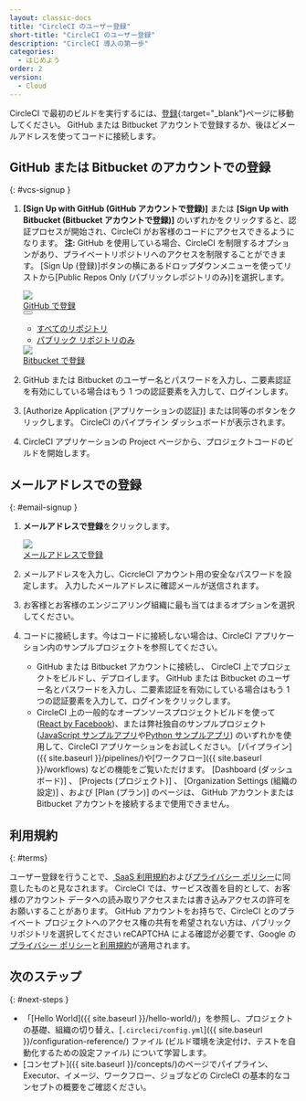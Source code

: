 ```yaml
---
layout: classic-docs
title: "CircleCI のユーザー登録"
short-title: "CircleCI のユーザー登録"
description: "CircleCI 導入の第一歩"
categories:
  - はじめよう
order: 2
version:
  - Cloud
---
```


CircleCI で最初のビルドを実行するには、[登録](https://circleci.com/signup/){:target="_blank"}ページに移動してください。 GitHub または Bitbucket アカウントで登録するか、後ほどメールアドレスを使ってコードに接続します。

## GitHub または Bitbucket のアカウントでの登録
{: #vcs-signup }

1. **[Sign Up with GitHub (GitHub アカウントで登録)]** または **[Sign Up with Bitbucket (Bitbucket アカウントで登録)]** のいずれかをクリックすると、認証プロセスが開始され、CircleCI がお客様のコードにアクセスできるようになります。 **注:** GitHub を使用している場合、CircleCI を制限するオプションがあり、プライベートリポジトリへのアクセスを制限することができます。 [Sign Up (登録)]ボタンの横にあるドロップダウンメニューを使ってリストから[Public Repos Only (パブリックレポジトリのみ)]を選択します。
    <!-- start: experiment code - #docs-discovery -->
    <div class="signup-and-try-block">
      <div class="signup-buttons">
        <div class="signup-button-wrapper gh-signup-button-wrapper">
          <a class="track-signup-link gh-signup-button no-external-icon" target="_blank" href="https://circleci.com/auth/vcs-connect?connection=Github">
            <img class="gh-icon" src="{{site.baseurl}}/assets/img/icons/companies/github.svg"/>
            <div class="button-text">GitHub で登録</div>
          </a>
          <button class="gh-dropdown-button">
            <div class="gh-dropdown-caret"></div>
          </button>
          <ul class="gh-signup-dropdown">
            <li><a class="gh-link track-signup-link" target="_blank" href="https://circleci.com/login/">すべてのリポジトリ</a></li>
            <li><a class="gh-link track-signup-link" target="_blank" href="https://circleci.com/login-public/">パブリック リポジトリのみ</a></li>
          </ul>
        </div>
        <div class="signup-button-wrapper">
          <a href="https://circleci.com/auth/vcs-connect?connection=Bitbucket" target="_blank" class="track-signup-link bb-signup-button no-external-icon">
            <img class="gh-icon" src="{{site.baseurl}}/assets/img/icons/companies/bitbucket.svg"/>
            <div class="button-text">Bitbucket で登録</div>
          </a>
        </div>
      </div>
    </div>
    <!-- end: experiment code -->
2. GitHub または Bitbucket のユーザー名とパスワードを入力し、二要素認証を有効にしている場合はもう 1 つの認証要素を入力して、ログインします。

3. [Authorize Application (アプリケーションの認証)] または同等のボタンをクリックします。 CircleCI のパイプライン ダッシュボードが表示されます。

4. CircleCI アプリケーションの Project ページから、プロジェクトコードのビルドを開始します。

## メールアドレスでの登録
{: #email-signup }

1. **メールアドレスで登録**をクリックします。

    <!-- start: experiment code - #docs-discovery -->
    <div class="signup-and-try-block">
      <div class="signup-button-wrapper">
        <div class="signup-buttons">
        <a href="https://circleci.com/auth/signup/" class="track-signup-link email-signup-button no-external-icon">
            <img class="gh-icon" src="{{site.baseurl}}/assets/img/icons/companies/circleci.svg"/>
            <div class="button-text">メールアドレスで登録</div>
        </a>
        </div>
      </div>
    </div>
    <!-- end: experiment code -->

2. メールアドレスを入力し、CicrcleCI アカウント用の安全なパスワードを設定します。 入力したメールアドレスに確認メールが送信されます。

3. お客様とお客様のエンジニアリング組織に最も当てはまるオプションを選択してください。

4. コードに接続します。今はコードに接続しない場合は、CircleCI アプリケーション内のサンプルプロジェクトを参照してください。

    - GitHub または Bitbucket アカウントに接続し、 CircleCI 上でプロジェクトをビルドし、デプロイします。 GitHub または Bitbucket のユーザー名とパスワードを入力し、二要素認証を有効にしている場合はもう 1 つの認証要素を入力して、ログインをクリックします。
    - CircleCI 上の一般的なオープンソースプロジェクトビルドを使って([React by Facebook](https://app.circleci.com/pipelines/github/facebook/react))、または弊社独自のサンプルプロジェクト ([JavaScript サンプルアプリ](https://app.circleci.com/pipelines/github/CircleCI-Public/sample-javascript-cfd/)や[Python サンプルアプリ](https://app.circleci.com/pipelines/github/CircleCI-Public/sample-python-cfd/)) のいずれかを使用して、CircleCI アプリケーションをお試しください。 [パイプライン]({{ site.baseurl }}/pipelines/)や[ワークフロー]({{ site.baseurl }}/workflows) などの機能をご覧いただけます。 [Dashboard (ダッシュボード)] 、 [Projects (プロジェクト)] 、 [Organization Settings (組織の設定)] 、および [Plan (プラン)] のページは、 GitHub アカウントまたは Bitbucket アカウントを接続するまで使用できません。

## 利用規約
{: #terms}

ユーザー登録を行うことで、[ SaaS 利用規約](https://circleci.com/terms-of-service/)および[プライバシー ポリシー](https://circleci.com/privacy/)に同意したものと見なされます。 CircleCI では、サービス改善を目的として、お客様のアカウント データへの読み取りアクセスまたは書き込みアクセスの許可をお願いすることがあります。 GitHub アカウントをお持ちで、CircleCI とのプライベート プロジェクトへのアクセス権の共有を希望されない方は、パブリック リポジトリを選択してください reCAPTCHA による確認が必要です、Google の[プライバシー ポリシー](https://policies.google.com/privacy?hl=ja)と[利用規約](https://policies.google.com/terms?hl=ja)が適用されます。

## 次のステップ
{: #next-steps }

- 「[Hello World]({{ site.baseurl }}/hello-world/)」を参照し、プロジェクトの基礎、組織の切り替え、[`.circleci/config.yml`]({{ site.baseurl }}/configuration-reference/) ファイル (ビルド環境を決定付け、テストを自動化するための設定ファイル) について学習します。
- [コンセプト]({{ site.baseurl }}/concepts/)のページでパイプライン、Executor、イメージ、ワークフロー、ジョブなどの CircleCI の基本的なコンセプトの概要をご確認ください。

